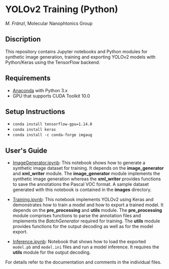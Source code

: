 # YOLOv2 Training (Python)

*M. Fränzl*, Molecular Nanophtonics Group

## Discription

This repository contains Jupyter notebooks and Python modules for synthetic image generation, training and exporting YOLOv2 models with Python/Keras using the TensorFlow backend.

## Requirements 

- [Anaconda](https://www.anaconda.com/distribution/) with Python 3.x
- GPU that supports CUDA Toolkit 10.0

## Setup Instructions
- `conda install tensorflow-gpu=1.14.0`
- `conda install keras`
- `conda install -c conda-forge imgaug`

## User's Guide

- [ImageGenerator.ipynb](ImageGenerator.ipynb): This notebook shows how to generate a synthetic image dataset for training. It depends on the **image_generator** and **xml_writer** module. The **image_generator** module implements the synthetic image generation whereas the **xml_writer** provides functions to save the annotations the Pascal VOC format. A sample dataset generated with this notebook is contained in the **images** directory. 

- [Training.ipynb](Training.ipynb): This notebook implements YOLOv2 using Keras and demonstrates how to train a model and how to export a trained model. It depends on the **pre_processing** and **utils** module. The **pre_processing** module comprises functions to parse the annotation files and implements the *BatchGenerator* required for training. The **utils** module provides functions for the output decoding as well as for the model export.

- [Inference.ipynb](Inference.ipynb): Notebook that shows how to load the exported `model.pb` and `model.ini` files and run a model inference. It requires the **utils** module for the output decoding.

For details refer to the documentation and comments in the individual files.

